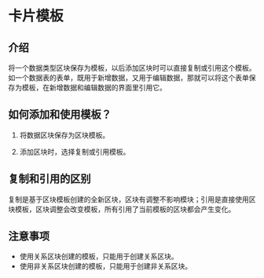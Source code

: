 # 卡片模板

## 介绍

将一个数据类型区块保存为模板，以后添加区块时可以直接复制或引用这个模板。如一个数据表的表单，既用于新增数据，又用于编辑数据，那就可以将这个表单保存为模板，在新增数据和编辑数据的界面里引用它。

## 如何添加和使用模板？

1. 将数据区块保存为区块模板。


1. 添加区块时，选择复制或引用模板。


## 复制和引用的区别

复制是基于区块模板创建的全新区块，区块有调整不影响模块；引用是直接使用区块模板，区块调整会改变模板，所有引用了当前模板的区块都会产生变化。

## 注意事项

- 使用关系区块创建的模板，只能用于创建关系区块。
- 使用非关系区块创建的模板，只能用于创建非关系区块。